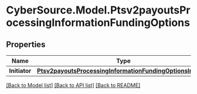 # CyberSource.Model.Ptsv2payoutsProcessingInformationFundingOptions
## Properties

Name | Type | Description | Notes
------------ | ------------- | ------------- | -------------
**Initiator** | [**Ptsv2payoutsProcessingInformationFundingOptionsInitiator**](Ptsv2payoutsProcessingInformationFundingOptionsInitiator.md) |  | [optional] 

[[Back to Model list]](../README.md#documentation-for-models) [[Back to API list]](../README.md#documentation-for-api-endpoints) [[Back to README]](../README.md)

